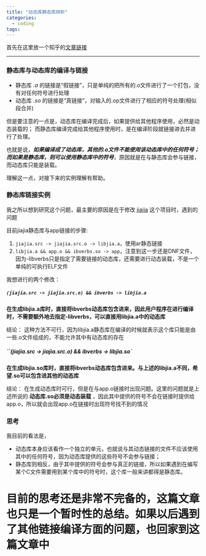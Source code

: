 ```yaml
---
title: "动态库静态库辨析"
categories:
  - coding
tags:
---
```


首先在这里放一个知乎的[文章链接](https://www.zhihu.com/question/623843491/answer/3561304350 "# C++中静态库和动态库的区别在于【链接阶段】如何处理库？")

---
### 静态库与动态库的编译与链接

- 静态库 *.a* 的链接是“假链接”，只是单纯的把所有的.o文件进行了一个打包，没有对任何符号进行处理
- 动态库 *.so* 的链接是“真链接”，对输入的.op文件进行了相应的符号处理(相似段合并)

但是要注意的一点是，动态库在编译完成后，如果提供给其他程序使用，必然是动态装载的；
而静态库编译完成给其他程序使用时，是在编译阶段就链接进去并进行了处理。

也就是说，***如果编译成了动态库，其他的.o文件不能使用该动态库中的任何符号；而如果是静态库，则可以使用静态库中的符号***，原因就是在与静态库会参与链接，而动态库只能是装载。

理解这一点，对接下来的实例理解有帮助。

### 静态库链接实例

我之所以想到研究这个问题，最主要的原因是在于修改 [jiajia](https://github.com/Youpen-y/jiajia "jiajia仓库") 这个项目时，遇到的问题

目前jiajia静态库与app链接的步骤:

1. `jiajia.src -> jiajia.src.o -> libjia.a`，使用ar静态链接
2. `libjia.a && app.o && ibverbs.so -> app`，注意到这一步还是DNF文件，因为-libverbs只是指定了需要链接的动态库，还需要进行动态装载，不是一个单纯的可执行ELF文件

我想进行的两个修改：

##### `(jiajia.src -> jiajia.src.o) && ibverbs -> libjia.a`

**在生成libjia.a库时，直接将ibverbs动态库包含进来，因此用户程序在进行编译时，不需要额外地去指定-libverbs，可以直接用libjia.a中的动态库**

结论：
	这种方法不可行，因为libjia.a静态库在编译的时候就表示这个库只能是由一些.o文件组成的，不能允许其中有动态库的存在

##### ``(jiajia.src -> jiajia.src.o) && ibverbs -> libjia.so`

**在生成libjia.so库时，直接将ibverbs动态库包含进来。与上述的libjia.a不同，希望.so可以包含进其他的动态库**

结论：
	在生成动态库时可行，但是在与app.o链接时出现问题。这里的问题就是上述所说的 **动态库.so必须是动态装载** ，因此其中提供的符号不会在链接时提供给app.o，所以就会出现app.o在链接时出现符号找不到的情况

### 思考

我目前的看法是，
- 动态库本身应该看作一个独立的单元，也就说与其动态链接的文件不应该使用其中的任何符号，因为动态库提供的这些符号不会参与链接；
- 静态库则相反，由于其中提供的符号会参与真正的链接，所以如果遇到在编写某个C文件需要用到某个库中的符号时，这个库一般来讲都得是静态库。

# 目前的思考还是非常不完备的，这篇文章也只是一个暂时性的总结。如果以后遇到了其他链接编译方面的问题，也回家到这篇文章中